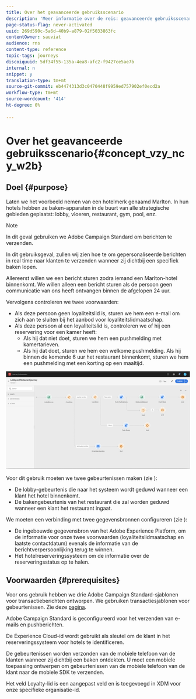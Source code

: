 ```yaml
---
title: Over het geavanceerde gebruiksscenario
description: 'Meer informatie over de reis: geavanceerde gebruiksscenario'
page-status-flag: never-activated
uuid: 269d590c-5a6d-40b9-a879-02f5033863fc
contentOwner: sauviat
audience: rns
content-type: reference
topic-tags: journeys
discoiquuid: 5df34f55-135a-4ea8-afc2-f9427ce5ae7b
internal: n
snippet: y
translation-type: tm+mt
source-git-commit: eb4474313d3c0470448f9959ed757902ef0ecd2a
workflow-type: tm+mt
source-wordcount: '414'
ht-degree: 0%

---
```



# Over het geavanceerde gebruiksscenario{#concept_vzy_ncy_w2b}

## Doel {#purpose}

Laten we het voorbeeld nemen van een hotelmerk genaamd Marlton. In hun hotels hebben ze baken-apparaten in de buurt van alle strategische gebieden geplaatst: lobby, vloeren, restaurant, gym, pool, enz.

>[!NOTE]
>
>In dit geval gebruiken we Adobe Campaign Standard om berichten te verzenden.

In dit gebruiksgeval, zullen wij zien hoe te om gepersonaliseerde berichten in real time naar klanten te verzenden wanneer zij dichtbij een specifiek baken lopen.

Allereerst willen we een bericht sturen zodra iemand een Marlton-hotel binnenkomt. We willen alleen een bericht sturen als de persoon geen communicatie van ons heeft ontvangen binnen de afgelopen 24 uur.

Vervolgens controleren we twee voorwaarden:

* Als deze persoon geen loyaliteitslid is, sturen we hem een e-mail om zich aan te sluiten bij het aanbod voor loyaliteitslidmaatschap.
* Als deze persoon al een loyaliteitslid is, controleren we of hij een reservering voor een kamer heeft:
   * Als hij dat niet doet, sturen we hem een pushmelding met kamertarieven.
   * Als hij dat doet, sturen we hem een welkome pushmelding. Als hij binnen de komende 6 uur het restaurant binnenkomt, sturen we hem een pushmelding met een korting op een maaltijd.

![](../assets/journeyuc2_29.png)

Voor dit gebruik moeten we twee gebeurtenissen maken (zie [](../usecase/configuring-the-events.md)):

* De lobby-gebeurtenis die naar het systeem wordt geduwd wanneer een klant het hotel binnenkomt.
* De bakengebeurtenis van het restaurant die zal worden geduwd wanneer een klant het restaurant ingaat.

We moeten een verbinding met twee gegevensbronnen configureren (zie [](../usecase/configuring-the-data-sources.md)):

* De ingebouwde gegevensbron van het Adobe Experience Platform, om de informatie voor onze twee voorwaarden (loyaliteitslidmaatschap en laatste contactdatum) evenals de informatie van de berichtverpersoonlijking terug te winnen.
* Het hotelreserveringssysteem om de informatie over de reserveringsstatus op te halen.

## Voorwaarden {#prerequisites}

Voor ons gebruik hebben we drie Adobe Campaign Standard-sjablonen voor transactieberichten ontworpen. We gebruiken transactiesjablonen voor gebeurtenissen. Zie deze [pagina](https://docs.adobe.com/content/help/en/campaign-standard/using/communication-channels/transactional-messaging/about-transactional-messaging.html).

Adobe Campaign Standard is geconfigureerd voor het verzenden van e-mails en pushberichten.

De Experience Cloud-id wordt gebruikt als sleutel om de klant in het reserveringssysteem voor hotels te identificeren.

De gebeurtenissen worden verzonden van de mobiele telefoon van de klanten wanneer zij dichtbij een baken ontdekten. U moet een mobiele toepassing ontwerpen om gebeurtenissen van de mobiele telefoon van de klant naar de mobiele SDK te verzenden.

Het veld Loyalty-lid is een aangepast veld en is toegevoegd in XDM voor onze specifieke organisatie-id.
